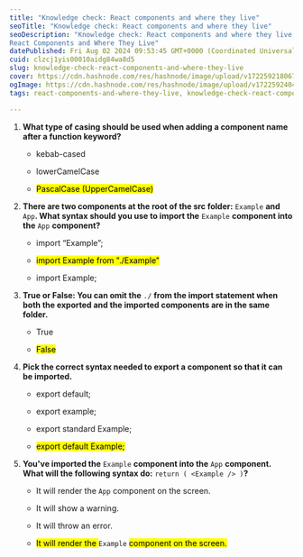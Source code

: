 ```yaml
---
title: "Knowledge check: React components and where they live"
seoTitle: "Knowledge check: React components and where they live"
seoDescription: "Knowledge check: React components and where they live
React Components and Where They Live"
datePublished: Fri Aug 02 2024 09:53:45 GMT+0000 (Coordinated Universal Time)
cuid: clzcj1yis00010aidg84wa8d5
slug: knowledge-check-react-components-and-where-they-live
cover: https://cdn.hashnode.com/res/hashnode/image/upload/v1722592180672/ddc13386-538e-42c5-9516-eceef3f8cdbd.png
ogImage: https://cdn.hashnode.com/res/hashnode/image/upload/v1722592404129/acc6574c-adf1-48ab-8c87-014b1f674161.png
tags: react-components-and-where-they-live, knowledge-check-react-components-and-where-they-live

---
```


1. **What type of casing should be used when adding a component name after a function keyword?**
    
    * kebab-cased
        
    * lowerCamelCase
        
    * <mark>PascalCase (UpperCamelCase)</mark>
        
2. **There are two components at the root of the src folder:** `Example` **and** `App`**. What syntax should you use to import the** `Example` **component into the** `App` **component?**
    
    * import “Example”;
        
    * <mark>import Example from "./Example"</mark>
        
    * import Example;
        
3. **True or False: You can omit the** `./` **from the import statement when both the exported and the imported components are in the same folder.**
    
    * True
        
    * <mark>False</mark>
        
4. **Pick the correct syntax needed to export a component so that it can be imported.**
    
    * export default;
        
    * export example;
        
    * export standard Example;
        
    * <mark>export default Example;</mark>
        
5. **You've imported the** `Example` **component into the** `App` **component. What will the following syntax do:** `return ( <Example /> )`**?**
    
    * It will render the `App` component on the screen.
        
    * It will show a warning.
        
    * It will throw an error.
        
    * <mark>It will render the </mark> `Example` <mark> component on the screen.</mark>